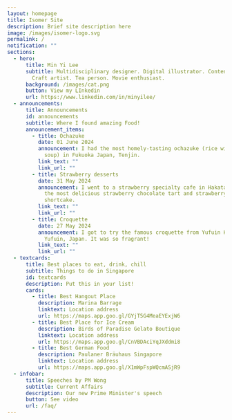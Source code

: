 ```yaml
---
layout: homepage
title: Isomer Site
description: Brief site description here
image: /images/isomer-logo.svg
permalink: /
notification: ""
sections:
  - hero:
      title: Min Yi Lee
      subtitle: Multidisciplinary designer. Digital illustrator. Content creator .
        Craft artist. Tea person. Movie enthusiast.
      background: /images/cat.png
      button: View my LInkedin
      url: https://www.linkedin.com/in/minyilee/
  - announcements:
      title: Announcements
      id: announcements
      subtitle: Where I found amazing Food!
      announcement_items:
        - title: Ochazuke
          date: 01 June 2024
          announcement: I had the most homely-tasting ochazuke (rice with tea-infused
            soup) in Fukuoka Japan, Tenjin.
          link_text: ""
          link_url: ""
        - title: Strawberry desserts
          date: 31 May 2024
          announcement: I went to a strawberry specialty cafe in Hakata, Japan and ordered
            the most delicious strawberry chocolate tart and strawberry
            shortcake.
          link_text: ""
          link_url: ""
        - title: Croquette
          date: 27 May 2024
          announcement: I got to try the famous croquette from Yufuin Kinsho Croquettes in
            Yufuin, Japan. It was so fragrant!
          link_text: ""
          link_url: ""
  - textcards:
      title: Best places to eat, drink, chill
      subtitle: Things to do in Singapore
      id: textcards
      description: Put this in your list!
      cards:
        - title: Best Hangout Place
          description: Marina Barrage
          linktext: Location address
          url: https://maps.app.goo.gl/GYjT5G4MeaEYExjW6
        - title: Best Place for Ice Cream
          description: Birds of Paradise Gelato Boutique
          linktext: Location address
          url: https://maps.app.goo.gl/CnVBDAciYqJXddmi8
        - title: Best German Food
          description: Paulaner Bräuhaus Singapore
          linktext: Location address
          url: https://maps.app.goo.gl/X1mWpFspWQcmASjR9
  - infobar:
      title: Speeches by PM Wong
      subtitle: Current Affairs
      description: Our new Prime Minister's speech
      button: See video
      url: /faq/
---
```

